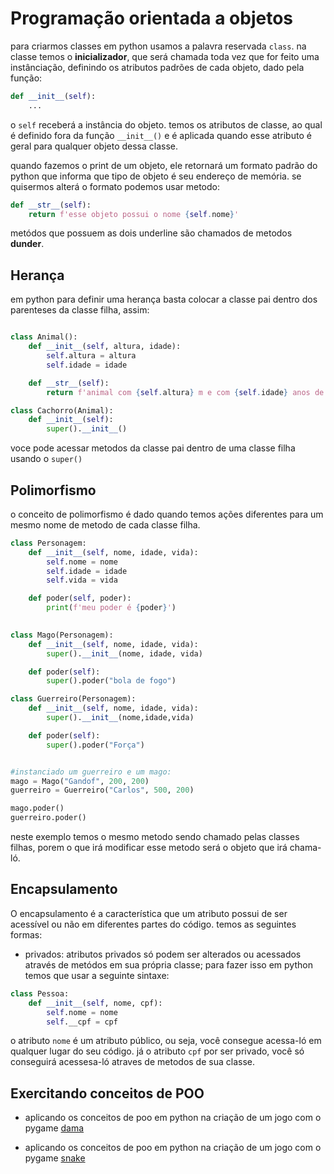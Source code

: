 # Programação orientada a objetos

para criarmos classes em python usamos a palavra reservada `class`. na classe temos o **inicializador**, que será chamada toda vez que for feito uma instânciação, definindo os atributos padrões de cada objeto, dado pela função:

```python
def __init__(self):
    ...
```

o `self` receberá a instância do objeto. temos os atributos de classe, ao qual é definido fora da função `__init__()` e é aplicada quando esse atributo é geral para qualquer objeto dessa classe.

quando fazemos o print de um objeto, ele retornará um formato padrão do python que informa que tipo de objeto é seu endereço de memória. se quisermos alterá o formato podemos usar metodo:

```python
def __str__(self):
    return f'esse objeto possui o nome {self.nome}'
```

metódos que possuem as dois underline são chamados de metodos **dunder**.

## Herança

em python para definir uma herança basta colocar a classe pai dentro dos parenteses da classe filha, assim:

```python

class Animal():
    def __init__(self, altura, idade):
        self.altura = altura
        self.idade = idade

    def __str__(self):
        return f'animal com {self.altura} m e com {self.idade} anos de idade'

class Cachorro(Animal):
    def __init__(self):
        super().__init__()

```

voce pode acessar metodos da classe pai dentro de uma classe filha usando o `super()`

## Polimorfismo

o conceito de polimorfismo é dado quando temos ações diferentes para um mesmo nome de metodo de cada classe filha.

```python
class Personagem:
    def __init__(self, nome, idade, vida):
        self.nome = nome
        self.idade = idade
        self.vida = vida

    def poder(self, poder):
        print(f'meu poder é {poder}')

    
class Mago(Personagem):
    def __init__(self, nome, idade, vida):
        super().__init__(nome, idade, vida)

    def poder(self):
        super().poder("bola de fogo")

class Guerreiro(Personagem):
    def __init__(self, nome, idade, vida):
        super().__init__(nome,idade,vida)

    def poder(self):
        super().poder("Força")


#instanciado um guerreiro e um mago:
mago = Mago("Gandof", 200, 200)
guerreiro = Guerreiro("Carlos", 500, 200)

mago.poder()
guerreiro.poder()
```

neste exemplo temos o mesmo metodo sendo chamado pelas classes filhas, porem o que irá modificar esse metodo será o objeto que irá chama-ló.

## Encapsulamento

O encapsulamento é a característica que um atributo possui de ser acessível ou não em diferentes partes do código. temos as seguintes formas:

- privados: atributos privados só podem ser alterados ou acessados através de metódos em sua própria classe; para fazer isso em python temos que usar a seguinte sintaxe:

```python
class Pessoa:
    def __init__(self, nome, cpf):
        self.nome = nome
        self.__cpf = cpf

```

o atributo `nome` é um atributo público, ou seja, você consegue acessa-ló em qualquer lugar do seu código. já o atributo `cpf` por ser privado, você só conseguirá acessesa-ló atraves de metodos de sua classe. 

## Exercitando conceitos de POO

- aplicando os conceitos de poo em python na criação de um jogo com o pygame [dama](https://github.com/CarlosG18/advanced_topics_py/blob/main/topics/poo/dama/dama.md)

- aplicando os conceitos de poo em python na criação de um jogo com o pygame [snake](https://github.com/CarlosG18/advanced_topics_py/blob/main/topics/poo/snake/snake.md)
